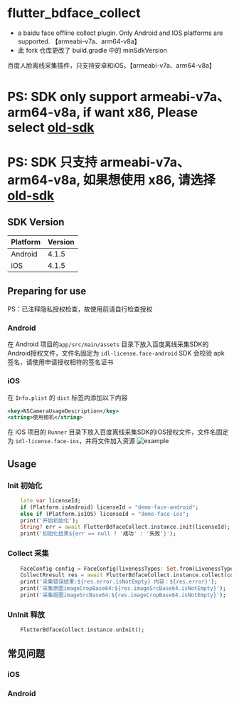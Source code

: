 # flutter_bdface_collect

- a baidu face offline collect plugin. Only Android and IOS platforms are supported. 【armeabi-v7a、arm64-v8a】
- 此 fork 仓库更改了 build.gradle 中的 minSdkVersion

百度人脸离线采集插件，只支持安卓和iOS。【armeabi-v7a、arm64-v8a】

# PS: SDK only support armeabi-v7a、arm64-v8a, if want x86, Please select [old-sdk](https://github.com/fluttercandies/flutter_bdface_collect/tree/old-sdk)
# PS: SDK 只支持 armeabi-v7a、arm64-v8a, 如果想使用 x86, 请选择 [old-sdk](https://github.com/fluttercandies/flutter_bdface_collect/tree/old-sdk)

## SDK Version
| Platform | Version |
|   ----   |--------|
|  Android | 4.1.5  |
|   iOS    | 4.1.5  |

## Preparing for use

PS：已注释隐私授权检查，故使用前请自行检查授权

### Android
在 Android 项目的`app/src/main/assets` 目录下放入百度离线采集SDK的Android授权文件，文件名固定为 `idl-license.face-android`
SDK 会校验 apk 签名，请使用申请授权相符的签名证书
### iOS

在 `Info.plist` 的 `dict` 标签内添加以下内容
```xml
<key>NSCameraUsageDescription</key>
<string>使用相机</string>
```
在 iOS 项目的 `Runner` 目录下放入百度离线采集SDK的iOS授权文件，文件名固定为 `idl-license.face-ios`，并将文件加入资源
![example](https://raw.githubusercontent.com/fluttercandies/flutter_bdface_collect/main/doc/QQ20210616-175934.jpg)

## Usage

### Init 初始化
```dart 
    late var licenseId;
    if (Platform.isAndroid) licenseId = "demo-face-android";
    else if (Platform.isIOS) licenseId = "demo-face-ios";
    print('开始初始化');
    String? err = await FlutterBdfaceCollect.instance.init(licenseId);
    print('初始化结果${err == null ? '成功' : '失败'}');
```

### Collect 采集
```dart
    FaceConfig config = FaceConfig(livenessTypes: Set.from(LivenessType.all.sublist(1, 4)));
    CollectRresult res = await FlutterBdfaceCollect.instance.collect(config);
    print('采集错误结果:${res.error.isNotEmpty} 内容：${res.error}');
    print('采集原图imageCropBase64:${res.imageSrcBase64.isNotEmpty}');
    print('采集抠图imageSrcBase64:${res.imageCropBase64.isNotEmpty}');
```
### UnInit 释放
```dart
    FlutterBdfaceCollect.instance.unInit();
```

## 常见问题
### iOS
### Android










